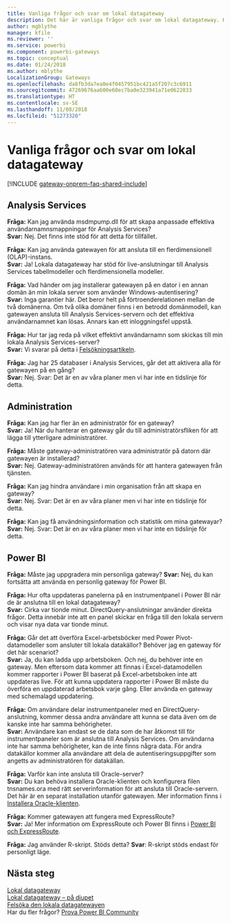 ```yaml
---
title: Vanliga frågor och svar om lokal datagateway
description: Det här är vanliga frågor och svar om lokal datagateway. Här samlar vi vanliga frågor om gateway.
author: mgblythe
manager: kfile
ms.reviewer: ''
ms.service: powerbi
ms.component: powerbi-gateways
ms.topic: conceptual
ms.date: 01/24/2018
ms.author: mblythe
LocalizationGroup: Gateways
ms.openlocfilehash: da8fb3da7ea0e4f0457951bc421a5f207c3c6911
ms.sourcegitcommit: 47269676aa600e60ec7ba0e323941a71e0622833
ms.translationtype: HT
ms.contentlocale: sv-SE
ms.lasthandoff: 11/08/2018
ms.locfileid: "51273320"
---
```

# <a name="on-premises-data-gateway-faq"></a>Vanliga frågor och svar om lokal datagateway
<!-- Shared FAQ shared Include -->
[!INCLUDE [gateway-onprem-faq-shared-include](./includes/gateway-onprem-faq-shared-include.md)]

## <a name="analysis-services"></a>Analysis Services
**Fråga:** Kan jag använda msdmpump.dll för att skapa anpassade effektiva användarnamnsmappningar för Analysis Services?  
**Svar:** Nej. Det finns inte stöd för att detta för tillfället.

**Fråga:** Kan jag använda gatewayen för att ansluta till en flerdimensionell (OLAP)-instans.  
**Svar:** Ja! Lokala datagateway har stöd för live-anslutningar till Analysis Services tabellmodeller och flerdimensionella modeller.

**Fråga:** Vad händer om jag installerar gatewayen på en dator i en annan domän än min lokala server som använder Windows-autentisering?  
**Svar:** Inga garantier här. Det beror helt på förtroenderelationen mellan de två domänerna. Om två olika domäner finns i en betrodd domänmodell, kan gatewayen ansluta till Analysis Services-servern och det effektiva användarnamnet kan lösas. Annars kan ett inloggningsfel uppstå.

**Fråga:** Hur tar jag reda på vilket effektivt användarnamn som skickas till min lokala Analysis Services-server?  
**Svar:** Vi svarar på detta i [Felsökningsartikeln](service-gateway-onprem-tshoot.md).

**Fråga:** Jag har 25 databaser i Analysis Services, går det att aktivera alla för gatewayen på en gång?  
**Svar:** Nej. Svar: Det är en av våra planer men vi har inte en tidslinje för detta.

## <a name="administration"></a>Administration
**Fråga:** Kan jag har fler än en administratör för en gateway?  
**Svar:** Ja! När du hanterar en gateway går du till administratörsfliken för att lägga till ytterligare administratörer.

**Fråga:** Måste gateway-administratören vara administratör på datorn där gatewayen är installerad?  
**Svar:** Nej. Gateway-administratören används för att hantera gatewayen från tjänsten.

**Fråga:** Kan jag hindra användare i min organisation från att skapa en gateway?  
**Svar:** Nej. Svar: Det är en av våra planer men vi har inte en tidslinje för detta.

**Fråga:** Kan jag få användningsinformation och statistik om mina gatewayar?  
**Svar:** Nej. Svar: Det är en av våra planer men vi har inte en tidslinje för detta.

## <a name="power-bi"></a>Power BI
**Fråga:** Måste jag uppgradera min personliga gateway?
**Svar:** Nej, du kan fortsätta att använda en personlig gateway för Power BI.

**Fråga:** Hur ofta uppdateras panelerna på en instrumentpanel i Power BI när de är anslutna till en lokal datagateway?  
**Svar:** Cirka var tionde minut. DirectQuery-anslutningar använder direkta frågor. Detta innebär inte att en panel skickar en fråga till den lokala servern och visar nya data var tionde minut.

**Fråga:** Går det att överföra Excel-arbetsböcker med Power Pivot-datamodeller som ansluter till lokala datakällor? Behöver jag en gateway för det här scenariot?  
**Svar:** Ja, du kan ladda upp arbetsboken. Och nej, du behöver inte en gateway. Men eftersom data kommer att finnas i Excel-datamodellen kommer rapporter i Power BI baserat på Excel-arbetsboken inte att uppdateras live. För att kunna uppdatera rapporter i Power BI måste du överföra en uppdaterad arbetsbok varje gång. Eller använda en gateway med schemalagd uppdatering.

**Fråga:** Om användare delar instrumentpaneler med en DirectQuery-anslutning, kommer dessa andra användare att kunna se data även om de kanske inte har samma behörigheter.  
**Svar:** Användare kan endast se de data som de har åtkomst till för instrumentpaneler som är anslutna till Analysis Services. Om användarna inte har samma behörigheter, kan de inte finns några data. För andra datakällor kommer alla användare att dela de autentiseringsuppgifter som angetts av administratören för datakällan.

**Fråga:** Varför kan inte ansluta till Oracle-server?  
**Svar:** Du kan behöva installera Oracle-klienten och konfigurera filen tnsnames.ora med rätt serverinformation för att ansluta till Oracle-servern. Det här är en separat installation utanför gatewayen. Mer information finns i [Installera Oracle-klienten](service-gateway-onprem-manage-oracle.md#installing-the-oracle-client).

**Fråga:** Kommer gatewayen att fungera med ExpressRoute?  
**Svar:** Ja! Mer information om ExpressRoute och Power BI finns i [Power BI och ExpressRoute](service-admin-power-bi-expressroute.md).

**Fråga:** Jag använder R-skript. Stöds detta?
**Svar**: R-skript stöds endast för personligt läge.

## <a name="next-steps"></a>Nästa steg
[Lokal datagateway](service-gateway-onprem.md)  
[Lokal datagateway – på djupet](service-gateway-onprem-indepth.md)  
[Felsöka den lokala datagatewayen](service-gateway-onprem-tshoot.md)  
Har du fler frågor? [Prova Power BI Community](http://community.powerbi.com/)

